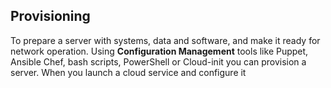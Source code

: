 ## Provisioning
To prepare a server with systems, data and software, and make it ready for network operation. Using **Configuration Management** tools like Puppet, Ansible Chef, bash scripts, PowerShell or Cloud-init you can provision a server.
When you launch a cloud service and configure it